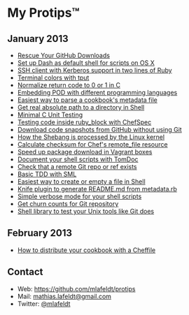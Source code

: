 # My Protips™

## January 2013

* [Rescue Your GitHub Downloads](https://github.com/mlafeldt/protips/blob/master/001-rescue_your_github_downloads.md)
* [Set up Dash as default shell for scripts on OS X](https://github.com/mlafeldt/protips/blob/master/002-dash_osx.md)
* [SSH client with Kerberos support in two lines of Ruby](https://github.com/mlafeldt/protips/blob/master/003-ssh_ruby_client.md)
* [Terminal colors with tput](https://github.com/mlafeldt/protips/blob/master/004-terminal_colors_with_tput.md)
* [Normalize return code to 0 or 1 in C](https://github.com/mlafeldt/protips/blob/master/005-normalize_c_return_code.md)
* [Embedding POD with different programming languages](https://github.com/mlafeldt/protips/blob/master/006-pod_embedding.md)
* [Easiest way to parse a cookbook's metadata file](https://github.com/mlafeldt/protips/blob/master/007-chef_parse_metadata.md)
* [Get real absolute path to a directory in Shell](https://github.com/mlafeldt/protips/blob/master/008-shell_realpath.md)
* [Minimal C Unit Testing](https://github.com/mlafeldt/protips/blob/master/009-minimal-c-unit-testing.md)
* [Testing code inside ruby_block with ChefSpec](https://github.com/mlafeldt/protips/blob/master/010-test_ruby_block_with_chefspec.md)
* [Download code snapshots from GitHub without using Git](https://github.com/mlafeldt/protips/blob/master/011-github_archive_download.md)
* [How the Shebang is processed by the Linux kernel](https://github.com/mlafeldt/protips/blob/master/012-linux_shebang.md)
* [Calculate checksum for Chef's remote_file resource](https://github.com/mlafeldt/protips/blob/master/013-chef_remote_file_checksum.md)
* [Speed up package download in Vagrant boxes](https://github.com/mlafeldt/protips/blob/master/014-vagrant_speed_up_package_download.md)
* [Document your shell scripts with TomDoc](https://github.com/mlafeldt/protips/blob/master/015-tomdoc_shell.md)
* [Check that a remote Git repo or ref exists](https://github.com/mlafeldt/protips/blob/master/016-git_ls_remote.md)
* [Basic TDD with SML](https://github.com/mlafeldt/protips/blob/master/017-sml_tdd.md)
* [Easiest way to create or empty a file in Shell](https://github.com/mlafeldt/protips/blob/master/018-shell_empty_file.md)
* [Knife plugin to generate README.md from metadata.rb](https://github.com/mlafeldt/protips/blob/master/019-knife_cookbook_readme.md)
* [Simple verbose mode for your shell scripts](https://github.com/mlafeldt/protips/blob/master/020-shell_verbose_mode.md)
* [Get churn counts for Git repository](https://github.com/mlafeldt/protips/blob/master/021-git_churn.md)
* [Shell library to test your Unix tools like Git does](https://github.com/mlafeldt/protips/blob/master/022-sharness.md)

## February 2013

* [How to distribute your cookbook with a Cheffile](https://github.com/mlafeldt/protips/blob/master/023-librarian_chef_metadata.md)


Contact
-------

* Web: <https://github.com/mlafeldt/protips>
* Mail: <mathias.lafeldt@gmail.com>
* Twitter: [@mlafeldt](https://twitter.com/mlafeldt)

